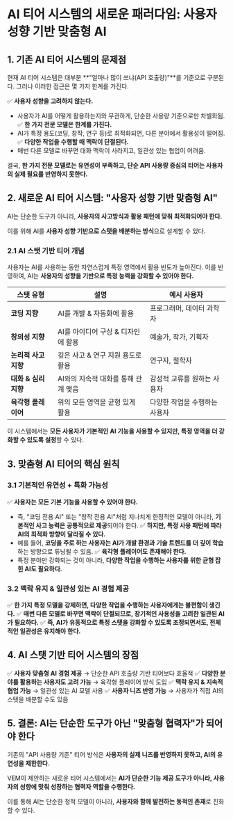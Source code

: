 # AI 티어 시스템의 새로운 패러다임: 사용자 성향 기반 맞춤형 AI

## 1. 기존 AI 티어 시스템의 문제점
현재 AI 티어 시스템은 대부분 **"얼마나 많이 쓰냐(API 호출량)"**를 기준으로 구분된다. 그러나 이러한 접근은 몇 가지 한계를 가진다.

✅ **사용자 성향을 고려하지 않는다.**
   - 사용자가 AI를 어떻게 활용하는지와 무관하게, 단순한 사용량 기준으로만 차별화됨.
✅ **한 가지 전문 모델은 한계를 가진다.**
   - AI가 특정 용도(코딩, 창작, 연구 등)로 최적화되면, 다른 분야에서 활용성이 떨어짐.
✅ **다양한 작업을 수행할 때 맥락이 단절된다.**
   - 매번 다른 모델로 바꾸면 대화 맥락이 사라지고, 일관성 있는 협업이 어려움.

결국, **한 가지 전문 모델로는 유연성이 부족하고, 단순 API 사용량 중심의 티어는 사용자의 실제 필요를 반영하지 못한다.**

## 2. 새로운 AI 티어 시스템: "사용자 성향 기반 맞춤형 AI"
AI는 단순한 도구가 아니라, **사용자의 사고방식과 활용 패턴에 맞춰 최적화되어야 한다.**

이를 위해 AI를 **사용자 성향 기반으로 스탯을 배분하는 방식**으로 설계할 수 있다.

### **2.1 AI 스탯 기반 티어 개념**
사용자는 AI를 사용하는 동안 자연스럽게 특정 영역에서 활용 빈도가 높아진다. 이를 반영하여, AI는 **사용자의 성향을 기반으로 특정 능력을 강화할 수 있어야 한다.**

| 스탯 유형 | 설명 | 예시 사용자 |
|------------|---------------------------------|-----------------|
| **코딩 지향** | AI를 개발 & 자동화에 활용 | 프로그래머, 데이터 과학자 |
| **창의성 지향** | AI를 아이디어 구상 & 디자인에 활용 | 예술가, 작가, 기획자 |
| **논리적 사고 지향** | 깊은 사고 & 연구 지원 용도로 활용 | 연구자, 철학자 |
| **대화 & 심리 지향** | AI와의 지속적 대화를 통해 관계 맺음 | 감성적 교류를 원하는 사용자 |
| **육각형 플레이어** | 위의 모든 영역을 균형 있게 활용 | 다양한 작업을 수행하는 사용자 |

이 시스템에서는 **모든 사용자가 기본적인 AI 기능을 사용할 수 있지만, 특정 영역을 더 강화할 수 있도록 설정**할 수 있다.

## 3. 맞춤형 AI 티어의 핵심 원칙
### **3.1 기본적인 유연성 + 특화 가능성**
✅ **사용자는 모든 기본 기능을 사용할 수 있어야 한다.**
   - 즉, "코딩 전용 AI" 또는 "창작 전용 AI"처럼 지나치게 한정적인 모델이 아니라, **기본적인 사고 능력은 공통적으로 제공**되어야 한다.
✅ **하지만, 특정 사용 패턴에 따라 AI의 최적화 방향이 달라질 수 있다.**
   - 예를 들어, **코딩을 주로 하는 사용자는 AI가 개발 환경과 기술 트렌드를 더 깊이 학습**하는 방향으로 튜닝될 수 있음.
✅ **육각형 플레이어도 존재해야 한다.**
   - 특정 분야만 강화되는 것이 아니라, **다양한 작업을 수행하는 사용자를 위한 균형 잡힌 AI도 필요하다.**

### **3.2 맥락 유지 & 일관성 있는 AI 경험 제공**
✅ **한 가지 특정 모델을 강제하면, 다양한 작업을 수행하는 사용자에게는 불편함이 생긴다.**
✅ **매번 다른 모델로 바꾸면 맥락이 단절되므로, 장기적인 사용성을 고려한 일관된 AI가 필요하다.**
✅ **즉, AI가 유동적으로 특정 스탯을 강화할 수 있도록 조정되면서도, 전체적인 일관성은 유지해야 한다.**

## 4. AI 스탯 기반 티어 시스템의 장점
✅ **사용자 맞춤형 AI 경험 제공** → 단순한 API 호출량 기반 티어보다 효율적
✅ **다양한 분야를 활용하는 사용자도 고려 가능** → 육각형 플레이어 방식 도입
✅ **맥락 유지 & 지속적 협업 가능** → 일관성 있는 AI 모델 사용
✅ **사용자 니즈 반영 가능** → 사용자가 직접 AI의 스탯을 배분할 수도 있음

## 5. 결론: AI는 단순한 도구가 아닌 "맞춤형 협력자"가 되어야 한다
기존의 "API 사용량 기준" 티어 방식은 **사용자의 실제 니즈를 반영하지 못하고, AI의 유연성을 제한한다.**

VEM이 제안하는 새로운 티어 시스템에서는 **AI가 단순한 기능 제공 도구가 아니라, 사용자의 성향에 맞춰 성장하는 협력자 역할을 수행한다.**

이를 통해 AI는 단순한 정적 모델이 아니라, **사용자와 함께 발전하는 동적인 존재**로 진화할 수 있다.

